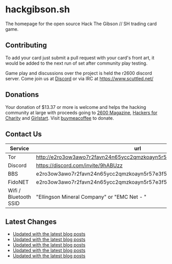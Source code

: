 # hackgibson.sh
The homepage for the open source Hack The Gibson // SH trading card game.


## Contributing

To add your card just submit a pull request with your card's front art, it would be added to the next run of set after community play testing.

Game play and discussions over the project is held the r2600 discord server. Come join us at [Discord](https://discord.com/invite/9hABUzz) or via IRC at https://www.scuttled.net/


## Donations

Your donation of $13.37 or more is welcome and helps the hacking community at large with proceeds going to [2600 Magazine](https://2600.com/), [Hackers for Charity](https://hackersforcharity.org) and [Girlstart](https://girlstart.org).  Visit [buymeacoffee](https://www.buymeacoffee.com/hackgibson.sh) to donate.


## Contact Us

Service | url
-|-
Tor | http://e2ro3ow3awo7r2favn24n65ycc2qmzkoayn5r57e3f56nvjwdcgg32ad.onion
Discord | https://discord.com/invite/9hABUzz
BBS | e2ro3ow3awo7r2favn24n65ycc2qmzkoayn5r57e3f56nvjwdcgg32ad.onion:23
FidoNET | e2ro3ow3awo7r2favn24n65ycc2qmzkoayn5r57e3f56nvjwdcgg32ad.onion:24554
Wifi / Bluetooth SSID | "Ellingson Mineral Company" or "EMC Net - <fidonet address>"

## Latest Changes
<!-- BLOG-POST-LIST:START -->
- [Updated with the latest blog posts](https://github.com/DFW2600/hackgibson.sh/commit/5f6a75da3126892c5d953f78b70476f8da0f10d8)
- [Updated with the latest blog posts](https://github.com/DFW2600/hackgibson.sh/commit/9c01ae97f42d57e77eda169ae77b602fe3a67c9f)
- [Updated with the latest blog posts](https://github.com/DFW2600/hackgibson.sh/commit/6af4e7b5992d96539c1f331f1e24bc5a59a78c8d)
- [Updated with the latest blog posts](https://github.com/DFW2600/hackgibson.sh/commit/2cc71487600f26ff6731bbc61e7d56ce5b2c4af7)
- [Updated with the latest blog posts](https://github.com/DFW2600/hackgibson.sh/commit/72f2422ec10399f58ee473f42df852f27c494076)
<!-- BLOG-POST-LIST:END -->
